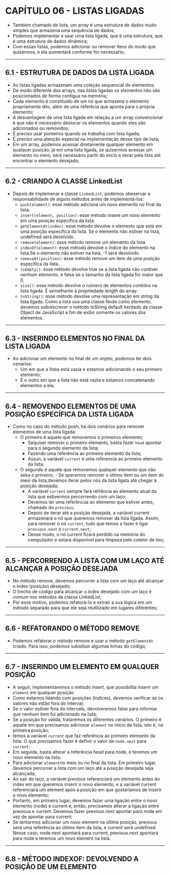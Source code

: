 # CAPÍTULO 06 - LISTAS LIGADAS

- Também chamado de lista, um array é uma estrutura de dados muito simples que armazena uma sequência de dados;
- Podemos implementar e usar uma lista ligada, que é uma estrutura, que é uma estrutura de dados dinâmica;
- Com essas listas, podemos adicionar ou remover itens do modo que quisermos, e ela aumentará conforme for necessaŕio;

---

## 6.1 - ESTRUTURA DE DADOS DA LISTA LIGADA

- As listas ligadas armazenam uma coleção sequencial de elementos;
- De modo diferente dos arrays, nas listas ligadas os elementos não são posicionados de forma contígua na memória;
- Cada elemento é constituído de um nó que armazena o elemento propriamente dito, além de uma referêcia que aponta para o própria elemento;
- A desvantagem de uma lista ligada em relação a um array convencional é que não é necessário deslocar os elementos quando eles são adicionados ou removidos;
- É preciso usar ponteiros quando se trabalha com lista ligada;
- É preciso uma atenção especial na implementação desse tipo de lista;
- Em um array, podemos acessar diretamente qualquer elemento em qualquer posição, já em uma lista ligada, se quisermos acessar um elemento no meio, será necessário partir do início e iterar pela lista até encontrar o elemento desejado;

---

## 6.2 - CRIANDO A CLASSE LinkedList

- Depois de implemenar a classe `LinkedList`, podemos obeservar a responsabilidade de alguns métodos antes de implementá-los:
  - `push(element)`: esse método adiciona um novo elemento no final da lista.
  - `insert(element, position)`: esse método insere um novo elemento em uma posição específica da lista.
  - `getElementAt(index)`: esse método devolve o elemento que está em uma posição específica da lista. Se o elemento não estiver na lista, undefined será devolvido.
  - `remove(element)`: esse método remove um elemento da lista.
  - `indexOf(element)`: esse método devolve o índice do elemento na lista.Se o elemento não estiver na lista, -1 será devolvido.
  - `removeAt(position)`: esse método remove um item de uma posição específica da lista.
  - `isEmpty()`: esse método devolve true se a lista ligada não contiver nenhum elemento, e false se o tamanho da lista ligada for maior que 0.
  - `size()`: esse método devolve o número de elementos contidos na lista ligada. É semelhante à propriedade length do array.
  - `toString()`: esse método devolve uma representação em string da lista ligada. Como a lista usa uma classe Node como elemento, devemos sobrescrever o método toString default herdado da classe Object de JavaScript a fim de exibir somente os valores dos elementos.

---

## 6.3 - INSERINDO ELEMENTOS NO FINAL DA LISTA LIGADA

- Ao adicionar um elemento no final de um onjeto, podemos ter dois cenários:
  - Um em que a litsta está vazia e estamos adicionando o seu primeiro elemento;
  - E o outro em que a lista não está vazia e estamos concatenando elementos a ela;

---

## 6.4 - REMOVENDO ELEMENTOS DE UMA POSIÇÃO ESPECÍFICA DA LISTA LIGADA

- Como no caso do método push, há dois cenários para remover elementos de uma lista ligada:
  - O primeiro é aquele que removemos o primeiros elemento;
    - Sequiser remover o primeiro elemento, basta fazer `head` apontar para o segundo elemento da lista;
    - Fazendo uma referência ao primeiro elemento da lista;
    - Assun, a variável `current` é uma referencia ao primeiro elemento da lista;
  - O segundo é aquele que removemos qualquer elemento que não seka o primeiro; - Se queremos remover o último item ou um item do meio da lista,devemos iterar pelos nós da lista ligata até chegar à posição desejada;
    - A variável `current` sempre fará refrência ao elemento atual da lista que estivermos percorrendo com um laço;
    - Devemos ter uma referêncua ao elemento que estiver antes, chamado do `previous`;
    - Depois de iterar até a posição desejada, a variável current armazenará o nó que queremos remover da lista ligada. Assim, para remover o nó
      `current`, tudo que temos a fazer é ligar `previous.next` a `current.next`;
    - Desse modo, o nó current ficará perdido na memória do computador e estará disponível para limpeza pelo coletor de lixo;

---

## 6.5 - PERCORRENDO A LISTA COM UM LAÇO ATÉ ALCANÇAR A POSIÇÃO DESEJADA

- No método remove, devemos percorrer a lista com um laço até alcançar o index (posição) desejado;
- O trecho de código para alcançar o index desejado com um laço é comum nos métodos da classe LinkedList;
- Por esse motivo, podemos refatorá-lo e extrair a sua lógica em um método separado para que ele seja reutilizado em lugares diferentes;

---

## 6.6 - REFATORANDO O MÉTODO REMOVE

- Podemos refatorar o método remove e usar o método `getElementAt` criado. Para isso, podemos substituir algumas linhas do código;

---

## 6.7 - INSERINDO UM ELEMENTO EM QUALQUER POSIÇÃO

- A seguir, implementaremos o método insert, que possibilita inserir um `element` em qualquer posição
- Como estamos lidando com posições (índices), devemos verificar se os valores não estão fora do interval;
- Se o valor estiver fora do intervalo, devolveremos false para informar que nenhum item foi adicionado na lista;
- Se a posição for válida, trataremos os diferentes cenários. O primeiro é aquele em que precisamos adicionar `element` no início da lista, isto é, na primeira posição;
- temos a variável `current` que faz referência ao primeiro elemento da lista. O que precisamos fazer é definir o valor de `node.next` para `current`;
- Em seguida, basta alterar a referência head para node, e teremos um novo elemento na lista.
- Para adicionar `element`no meio ou no final da lista. Em primeiro lugar, devemos percorrer a lista com um laço até a posição desejada seja alcançada;
- Ao sair do laço, a variável previous referenciará um elemento antes do index em que queremos inserir o novo elemento, e a variável current referenciará um element após a posição em que gostaríamos de inserir o novo elemento;
- Portanto, em primeiro lugar, devemos fazer uma ligação entre o novo elemento (node) e current e, então, precisamos alterar a ligação entre previous e current. Devemos fazer previous.next apontar para node em vez de apontar para current;
- Se tentarmos adicionar um novo element na última posição, previous será uma referência ao último item da lista, e current será undefined. Nesse
  caso, node.next apontará para current, previous.next apontará para node e teremos um novo element na lista.

---

## 6.8 - MÉTODO INDEXOF: DEVOLVENDO A POSIÇÃO DE UM ELEMENTO
